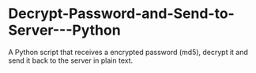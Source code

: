# Decrypt-Password-and-Send-to-Server---Python
A Python script that receives a encrypted password (md5), decrypt it and send it back to the server in plain text.
